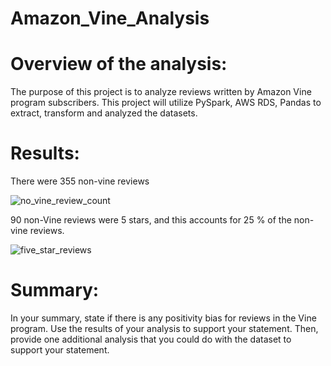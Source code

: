 # Amazon_Vine_Analysis


# Overview of the analysis:

The purpose of this project is to analyze reviews written by Amazon Vine program subscribers. This project will utilize PySpark, AWS RDS, Pandas to extract, transform and analyzed the datasets. 

# Results: 

There were 355 non-vine reviews

![no_vine_review_count](https://user-images.githubusercontent.com/102333060/178854501-a4abbf3a-078f-4a66-8bf7-7addee91fb84.png)


90 non-Vine reviews were 5 stars, and this accounts for 25 % of the non-vine reviews.

![five_star_reviews](https://user-images.githubusercontent.com/102333060/178856006-43474d1b-9bc8-4852-a8a6-f113a08fa7b5.png)

# Summary: 

In your summary, state if there is any positivity bias for reviews in the Vine program. Use the results of your analysis to support your statement. Then, provide one additional analysis that you could do with the dataset to support your statement.
